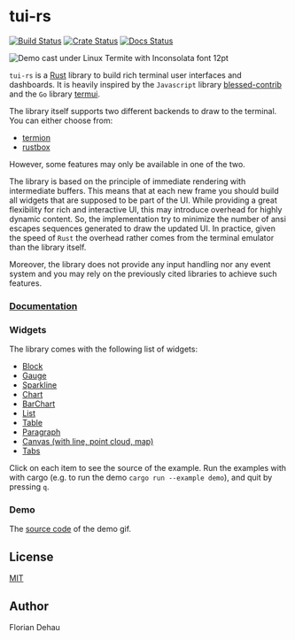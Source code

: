 # tui-rs

[![Build Status](https://travis-ci.org/fdehau/tui-rs.svg?branch=master)](https://travis-ci.org/fdehau/tui-rs)
[![Crate Status](https://img.shields.io/crates/v/tui.svg)](https://crates.io/crates/tui)
[![Docs Status](https://docs.rs/tui/badge.svg)](https://docs.rs/crate/tui/)

<img src="./docs/demo.gif" alt="Demo cast under Linux Termite with Inconsolata font 12pt">

`tui-rs` is a [Rust](https://www.rust-lang.org) library to build rich terminal
user interfaces and dashboards. It is heavily inspired by the `Javascript`
library [blessed-contrib](https://github.com/yaronn/blessed-contrib) and the
`Go` library [termui](https://github.com/gizak/termui).

The library itself supports two different backends to draw to the terminal. You
can either choose from:

  - [termion](https://github.com/ticki/termion)
  - [rustbox](https://github.com/gchp/rustbox)

However, some features may only be available in one of the two.

The library is based on the principle of immediate rendering with intermediate
buffers. This means that at each new frame you should build all widgets that are
supposed to be part of the UI. While providing a great flexibility for rich and
interactive UI, this may introduce overhead for highly dynamic content. So, the
implementation try to minimize the number of ansi escapes sequences generated to
draw the updated UI. In practice, given the speed of `Rust` the overhead rather
comes from the terminal emulator than the library itself.

Moreover, the library does not provide any input handling nor any event system and
you may rely on the previously cited libraries to achieve such features.

### [Documentation](https://docs.rs/tui)

### Widgets

The library comes with the following list of widgets:

  * [Block](examples/block.rs)
  * [Gauge](examples/gauge.rs)
  * [Sparkline](examples/sparkline.rs)
  * [Chart](examples/chart.rs)
  * [BarChart](examples/bar_chart.rs)
  * [List](examples/list.rs)
  * [Table](examples/table.rs)
  * [Paragraph](examples/paragraph.rs)
  * [Canvas (with line, point cloud, map)](examples/canvas.rs)
  * [Tabs](examples/tabs.rs)

Click on each item to see the source of the example. Run the examples with with 
cargo (e.g. to run the demo `cargo run --example demo`), and quit by pressing `q`.

### Demo

The [source code](examples/demo.rs) of the demo gif.

## License

[MIT](LICENSE)

## Author

Florian Dehau
